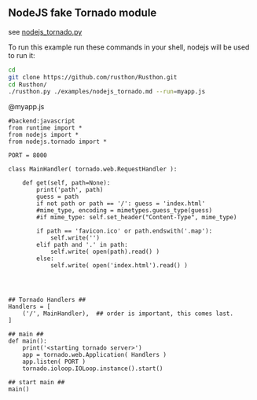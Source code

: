 NodeJS fake Tornado module
-------

see [nodejs_tornado.py](../src/runtime/nodejs_tornado.py)


To run this example run these commands in your shell, nodejs will be used to run it:

```bash
cd
git clone https://github.com/rusthon/Rusthon.git
cd Rusthon/
./rusthon.py ./examples/nodejs_tornado.md --run=myapp.js
```


@myapp.js
```rusthon
#backend:javascript
from runtime import *
from nodejs import *
from nodejs.tornado import *

PORT = 8000

class MainHandler( tornado.web.RequestHandler ):

	def get(self, path=None):
		print('path', path)
		guess = path
		if not path or path == '/': guess = 'index.html'
		#mime_type, encoding = mimetypes.guess_type(guess)
		#if mime_type: self.set_header("Content-Type", mime_type)

		if path == 'favicon.ico' or path.endswith('.map'):
			self.write('')
		elif path and '.' in path:
			self.write( open(path).read() )
		else:
			self.write( open('index.html').read() )




## Tornado Handlers ##
Handlers = [
	('/', MainHandler),  ## order is important, this comes last.
]

## main ##
def main():
	print('<starting tornado server>')
	app = tornado.web.Application( Handlers )
	app.listen( PORT )
	tornado.ioloop.IOLoop.instance().start()

## start main ##
main()


```
